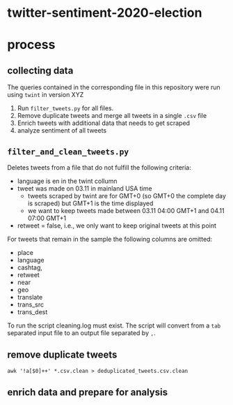 # twitter-sentiment-2020-election

# process

## collecting data

The queries contained in the corresponding file in this repository were run using `twint` in version XYZ

1. Run `filter_tweets.py` for all files.
2. Remove duplicate tweets and merge all tweets in a single `.csv` file
3. Enrich tweets with additional data that needs to get scraped
4. analyze sentiment of all tweets

## `filter_and_clean_tweets.py`

Deletes tweets from a file that do not fulfill the following criteria:

- language is en in the twint collumn
- tweet was made on 03.11 in mainland USA time
    - tweets scraped by twint are for GMT+0 (so GMT+0 the complete day is scraped) but GMT+1 is the time displayed
    - we want to keep tweets made between 03.11 04:00 GMT+1 and 04.11 07:00 GMT+1
- retweet = false, i.e., we only want to keep original tweets at this point

For tweets that remain in the sample the following columns are omitted:

- place
- language
- cashtag,
- retweet
- near 
- geo
- translate
- trans_src
- trans_dest

To run the script cleaning.log must exist. The script will convert from a `tab` separated input file to an output file separated by `,`.

## remove duplicate tweets 

`awk '!a[$0]++' *.csv.clean > deduplicated_tweets.csv.clean`

## enrich data and prepare for analysis



